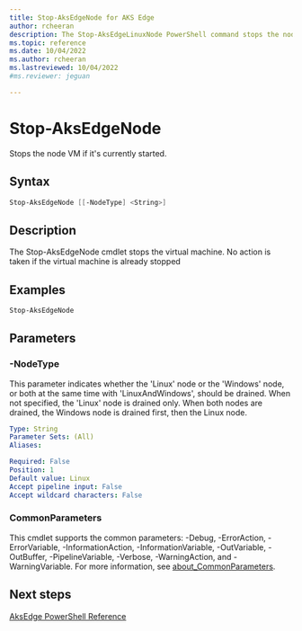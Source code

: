 ```yaml
---
title: Stop-AksEdgeNode for AKS Edge
author: rcheeran
description: The Stop-AksEdgeLinuxNode PowerShell command stops the node VM
ms.topic: reference
ms.date: 10/04/2022
ms.author: rcheeran 
ms.lastreviewed: 10/04/2022
#ms.reviewer: jeguan

---
```


# Stop-AksEdgeNode

Stops the node VM if it's currently started.

## Syntax

```powershell
Stop-AksEdgeNode [[-NodeType] <String>]
```

## Description
The Stop-AksEdgeNode cmdlet stops the virtual machine.
No action is taken if the virtual machine is already stopped

## Examples

```powershell
Stop-AksEdgeNode
```

## Parameters

### -NodeType

This parameter indicates whether the 'Linux' node or the 'Windows' node, or both at the same time with
'LinuxAndWindows', should be drained.
When not specified, the 'Linux' node is drained only.
When both nodes are drained, the Windows node is drained first, then the Linux node.

```yaml
Type: String
Parameter Sets: (All)
Aliases:

Required: False
Position: 1
Default value: Linux
Accept pipeline input: False
Accept wildcard characters: False
```

### CommonParameters

This cmdlet supports the common parameters: -Debug, -ErrorAction, -ErrorVariable, -InformationAction, -InformationVariable, -OutVariable, -OutBuffer, -PipelineVariable, -Verbose, -WarningAction, and -WarningVariable. For more information, see [about_CommonParameters](https://go.microsoft.com/fwlink/?LinkID=113216).


## Next steps

[AksEdge PowerShell Reference](./index.md)
